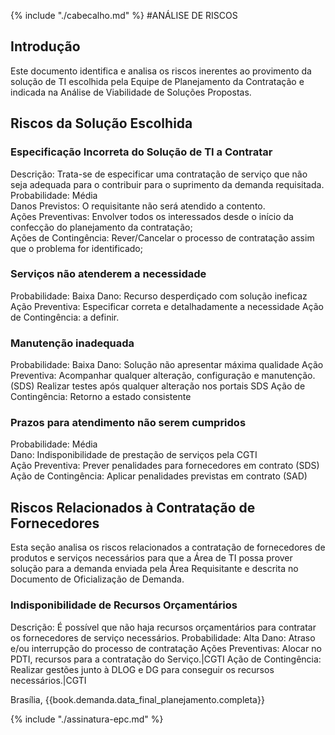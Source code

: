 {% include "./cabecalho.md" %}
#ANÁLISE DE RISCOS

## Introdução
Este documento identifica e analisa os riscos inerentes ao provimento da solução de TI escolhida pela Equipe de Planejamento da Contratação e indicada na Análise de Viabilidade de Soluções Propostas.

## Riscos da Solução Escolhida 
### Especificação Incorreta do Solução de TI a Contratar 
Descrição: Trata-se de especificar uma contratação de serviço que não seja adequada para o contribuir para o suprimento da demanda requisitada.     
Probabilidade: Média  
Danos Previstos: O requisitante não será atendido a contento.   
Ações Preventivas: Envolver todos os interessados desde o início da confecção do planejamento da contratação;  
Ações de Contingência: Rever/Cancelar o processo de contratação assim que o problema for identificado;  

### Serviços não atenderem a necessidade
Probabilidade: Baixa
Dano: Recurso desperdiçado com solução ineficaz
Ação Preventiva: Especificar correta e detalhadamente a necessidade
Ação de Contingência: a definir. 

### Manutenção inadequada
Probabilidade: Baixa
Dano: Solução não apresentar máxima qualidade
Ação Preventiva: Acompanhar qualquer alteração, configuração e manutenção. (SDS)
Realizar testes após qualquer alteração nos portais SDS
Ação de Contingência: Retorno a estado consistente

### Prazos para atendimento não serem cumpridos
Probabilidade: Média  
Dano: Indisponibilidade de prestação de serviços pela CGTI  
Ação Preventiva: Prever penalidades para fornecedores em contrato (SDS)
Ação de Contingência: Aplicar penalidades previstas em contrato (SAD)

## Riscos Relacionados à Contratação de Fornecedores 

Esta seção analisa os riscos relacionados a contratação de fornecedores de produtos e serviços necessários para que a Área de TI possa prover solução para a demanda enviada pela Área Requisitante e descrita no Documento de Oficialização de Demanda.

### Indisponibilidade de Recursos Orçamentários 
Descrição: É possível que não haja recursos orçamentários para contratar os fornecedores de serviço necessários. 
Probabilidade: Alta 
Dano: Atraso e/ou interrupção do processo de contratação
Ações Preventivas: 
Alocar no PDTI, recursos para a contratação do Serviço.|CGTI
Ação de Contingência: 
Realizar gestões junto à DLOG e DG para conseguir os recursos necessários.|CGTI
 

    
Brasília, {{book.demanda.data_final_planejamento.completa}}  
  
  

{% include "./assinatura-epc.md" %}

